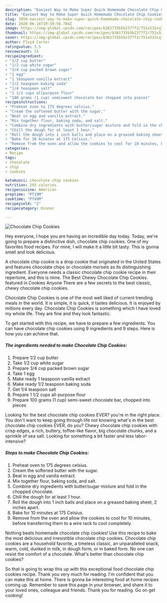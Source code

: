 ```yaml
---
description: "Easiest Way to Make Super Quick Homemade Chocolate Chip Cookies"
title: "Easiest Way to Make Super Quick Homemade Chocolate Chip Cookies"
slug: 3050-easiest-way-to-make-super-quick-homemade-chocolate-chip-cookies
date: 2020-06-16T19:59:56.704Z
image: https://img-global.cpcdn.com/recipes/b361735b5b2377f2/751x532cq70/chocolate-chip-cookies-recipe-main-photo.jpg
thumbnail: https://img-global.cpcdn.com/recipes/b361735b5b2377f2/751x532cq70/chocolate-chip-cookies-recipe-main-photo.jpg
cover: https://img-global.cpcdn.com/recipes/b361735b5b2377f2/751x532cq70/chocolate-chip-cookies-recipe-main-photo.jpg
author: Floyd Carter
ratingvalue: 3.5
reviewcount: 15
recipeingredient:
- "1/2 cup butter"
- "1/2 cup white sugar"
- "3/4 cup packed brown sugar"
- "1 egg"
- "1 teaspoon vanilla extract"
- "1/2 teaspoon baking soda"
- "1/4 teaspoon salt"
- "1 1/2 cups allpurpose flour"
- "100 grams (1 cup) semisweet chocolate bar chopped into pieces"
recipeinstructions:
- "Preheat oven to 175 degrees celsius."
- "Cream the softened butter with the sugar."
- "Beat in egg and vanilla extract."
- "Mix together flour, baking soda, and salt."
- "Combine dry ingredients with butter/sugar mixture and fold in the chopped chocolate."
- "Chill the dough for at least 1 hour."
- "Roll the dough into 1 inch balls and place on a greased baking sheet, 2 inches apart."
- "Bake for 10 minutes at 175 Celsius."
- "Remove from the oven and allow the cookies to cool for 10 minutes, before transferring them to a wire rack to cool completely."
categories:
- Recipe
tags:
- chocolate
- chip
- cookies

katakunci: chocolate chip cookies 
nutrition: 293 calories
recipecuisine: American
preptime: "PT19M"
cooktime: "PT49M"
recipeyield: "2"
recipecategory: Dinner

---
```



![Chocolate Chip Cookies](https://img-global.cpcdn.com/recipes/b361735b5b2377f2/751x532cq70/chocolate-chip-cookies-recipe-main-photo.jpg)

Hey everyone, I hope you are having an incredible day today. Today, we're going to prepare a distinctive dish, chocolate chip cookies. One of my favorites food recipes. For mine, I will make it a little bit tasty. This is gonna smell and look delicious.

A chocolate chip cookie is a drop cookie that originated in the United States and features chocolate chips or chocolate morsels as its distinguishing ingredient. Everyone needs a classic chocolate chip cookie recipe in their repertoire, and this is mine. The Best Chewy Chocolate Chip Cookies. featured in Cookies Anyone There are a few secrets to the best classic, chewy chocolate chip cookies.

Chocolate Chip Cookies is one of the most well liked of current trending meals in the world. It is simple, it is quick, it tastes delicious. It is enjoyed by millions every day. Chocolate Chip Cookies is something which I have loved my whole life. They are fine and they look fantastic.


To get started with this recipe, we have to prepare a few ingredients. You can have chocolate chip cookies using 9 ingredients and 9 steps. Here is how you can achieve that.

<!--inarticleads1-->

##### The ingredients needed to make Chocolate Chip Cookies:

1. Prepare 1/2 cup butter
1. Take 1/2 cup white sugar
1. Prepare 3/4 cup packed brown sugar
1. Take 1 egg
1. Make ready 1 teaspoon vanilla extract
1. Make ready 1/2 teaspoon baking soda
1. Get 1/4 teaspoon salt
1. Prepare 1 1/2 cups all-purpose flour
1. Prepare 100 grams (1 cup) semi-sweet chocolate bar, chopped into pieces


Looking for the best chocolate chip cookies EVER? you&#39;re in the right place. You don&#39;t want to keep going through life not knowing what&#39;s in the best chocolate chip cookies EVER, do you? Chewy chocolate chip cookies with crisp edges, a rich, buttery, toffee-like flavor, big chocolate chunks, and a sprinkle of sea salt. Looking for something a bit faster and less labor-intensive? 

<!--inarticleads2-->

##### Steps to make Chocolate Chip Cookies:

1. Preheat oven to 175 degrees celsius.
1. Cream the softened butter with the sugar.
1. Beat in egg and vanilla extract.
1. Mix together flour, baking soda, and salt.
1. Combine dry ingredients with butter/sugar mixture and fold in the chopped chocolate.
1. Chill the dough for at least 1 hour.
1. Roll the dough into 1 inch balls and place on a greased baking sheet, 2 inches apart.
1. Bake for 10 minutes at 175 Celsius.
1. Remove from the oven and allow the cookies to cool for 10 minutes, before transferring them to a wire rack to cool completely.


Nothing beats homemade chocolate chip cookies! Use this recipe to bake the most delicious and irresistible chocolate chip cookies. Chocolate chip cookies are a household favorite, a timeless classic, an unparalleled snack, warm, cold, dunked in milk, in dough form, or in baked form. No one can resist the comfort of a chocolate. What&#39;s better than chocolate chip cookies? 

So that is going to wrap this up with this exceptional food chocolate chip cookies recipe. Thank you very much for reading. I'm confident that you can make this at home. There is gonna be interesting food at home recipes coming up. Remember to save this page in your browser, and share it to your loved ones, colleague and friends. Thank you for reading. Go on get cooking!
